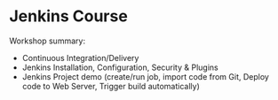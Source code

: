 # Jenkins Course

Workshop summary:
- Continuous Integration/Delivery
- Jenkins Installation, Configuration, Security & Plugins
- Jenkins Project demo (create/run job, import code from Git, Deploy code to Web Server, Trigger build automatically)
